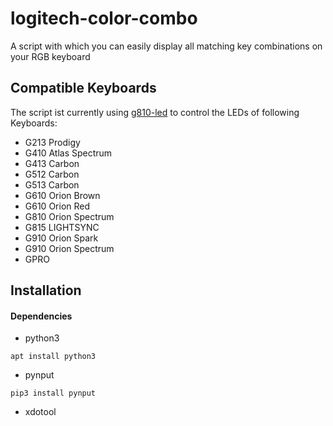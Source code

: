 # logitech-color-combo
A script with which you can easily display all matching key combinations on your RGB keyboard

## Compatible Keyboards
The script ist currently using [g810-led](https://github.com/MatMoul/g810-led) to control the LEDs of following Keyboards:
- G213 Prodigy
- G410 Atlas Spectrum
- G413 Carbon
- G512 Carbon
- G513 Carbon
- G610 Orion Brown
- G610 Orion Red
- G810 Orion Spectrum
- G815 LIGHTSYNC
- G910 Orion Spark
- G910 Orion Spectrum
- GPRO

## Installation
#### Dependencies

- python3

`apt install python3`

- pynput

`pip3 install pynput`

- xdotool
